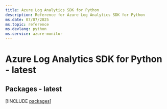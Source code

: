 ```yaml
---
title: Azure Log Analytics SDK for Python
description: Reference for Azure Log Analytics SDK for Python
ms.date: 07/07/2025
ms.topic: reference
ms.devlang: python
ms.service: azure-monitor
---
```

# Azure Log Analytics SDK for Python - latest
## Packages - latest
[!INCLUDE [packages](log-analytics-index.md)]